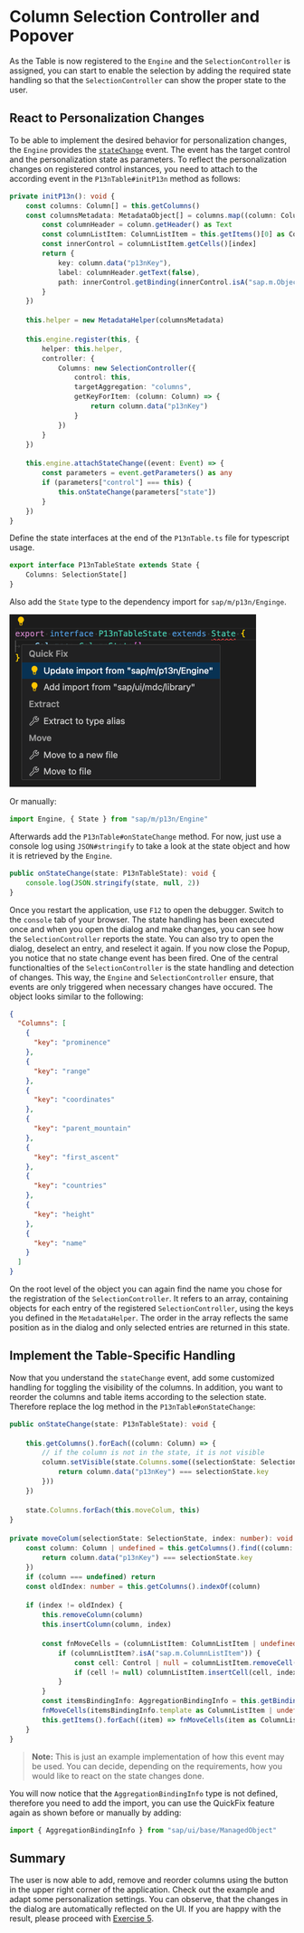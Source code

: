# Column Selection Controller and Popover
As the Table is now registered to the `Engine` and the `SelectionController` is assigned, you can start to enable the selection by adding the required state handling so that the `SelectionController` can show the proper state to the user.

## React to Personalization Changes
To be able to implement the desired behavior for personalization changes, the `Engine` provides the [`stateChange`](https://openui5nightly.hana.ondemand.com/api/sap.m.p13n.Engine#methods/attachStateChange) event. The event has the target control and the personalization state as parameters. To reflect the personalization changes on registered control instances, you need to attach to the according event in the `P13nTable#initP13n` method as follows:


````ts
private initP13n(): void {
	const columns: Column[] = this.getColumns()
	const columnsMetadata: MetadataObject[] = columns.map((column: Column, index: number) => {
		const columnHeader = column.getHeader() as Text
		const columnListItem: ColumnListItem = this.getItems()[0] as ColumnListItem
		const innerControl = columnListItem.getCells()[index]
		return {
			key: column.data("p13nKey"),
			label: columnHeader.getText(false),
			path: innerControl.getBinding(innerControl.isA("sap.m.ObjectIdentifier") ? "title" : "text").getPath()
		}
	})

	this.helper = new MetadataHelper(columnsMetadata)

	this.engine.register(this, {
		helper: this.helper,
		controller: {
			Columns: new SelectionController({
				control: this,
				targetAggregation: "columns",
				getKeyForItem: (column: Column) => {
					return column.data("p13nKey")
				}
			})
		}
	})

	this.engine.attachStateChange((event: Event) => {
		const parameters = event.getParameters() as any
		if (parameters["control"] === this) {
			this.onStateChange(parameters["state"])
		}
	})
}
````

Define the state interfaces at the end of the `P13nTable.ts` file for typescript usage.

````ts
export interface P13nTableState extends State {
	Columns: SelectionState[]
}
````

Also add the `State` type to the dependency import for `sap/m/p13n/Enginge`.

![QuickFix](screenshots/ex04_1.png)

Or manually:

````ts
import Engine, { State } from "sap/m/p13n/Engine"
````

Afterwards add the `P13nTable#onStateChange` method. For now, just use a console log using `JSON#stringify` to take a look at the state object and how it is retrieved by the `Engine`.

````ts
public onStateChange(state: P13nTableState): void {
    console.log(JSON.stringify(state, null, 2))
}
````

Once you restart the application, use `F12` to open the debugger. Switch to the `console` tab of your browser. The state handling has been executed once and when you open the dialog and make changes, you can see how the `SelectionController` reports the state. You can also try to open the dialog, deselect an entry, and reselect it again. If you now close the Popup, you notice that no state change event has been fired. One of the central functionalties of the `SelectionController` is the state handling and detection of changes. This way, the `Engine` and `SelectionController` ensure, that events are only triggered when necessary changes have occured. The object looks similar to the following:

````json
{
  "Columns": [
    {
      "key": "prominence"
    },
    {
      "key": "range"
    },
    {
      "key": "coordinates"
    },
    {
      "key": "parent_mountain"
    },
    {
      "key": "first_ascent"
    },
    {
      "key": "countries"
    },
    {
      "key": "height"
    },
    {
      "key": "name"
    }
  ]
}
````

On the root level of the object you can again find the name you chose for the registration of the `SelectionController`.
It refers to an array, containing objects for each entry of the registered `SelectionController`, using the keys you defined in the `MetadataHelper`. The order in the array reflects the same position as in the dialog and only selected entries are returned in this state.

## Implement the Table-Specific Handling

Now that you understand the `stateChange` event, add some customized handling for toggling the visibility of the columns. In addition, you want to reorder the columns and table items according to the selection state. Therefore replace the log method in the `P13nTable#onStateChange`:

````ts
public onStateChange(state: P13nTableState): void {

	this.getColumns().forEach((column: Column) => {
		// if the column is not in the state, it is not visible
		column.setVisible(state.Columns.some((selectionState: SelectionState) => {
			return column.data("p13nKey") === selectionState.key
		}))
	})

	state.Columns.forEach(this.moveColum, this)
}

private moveColum(selectionState: SelectionState, index: number): void {
	const column: Column | undefined = this.getColumns().find((column: Column) => {
		return column.data("p13nKey") === selectionState.key
	})
	if (column === undefined) return
	const oldIndex: number = this.getColumns().indexOf(column)

	if (index != oldIndex) {
		this.removeColumn(column)
		this.insertColumn(column, index)

		const fnMoveCells = (columnListItem: ColumnListItem | undefined) => {
			if (columnListItem?.isA("sap.m.ColumnListItem")) {
				const cell: Control | null = columnListItem.removeCell(oldIndex)
				if (cell != null) columnListItem.insertCell(cell, index)
			}
		}
		const itemsBindingInfo: AggregationBindingInfo = this.getBindingInfo("items") as AggregationBindingInfo
		fnMoveCells(itemsBindingInfo.template as ColumnListItem | undefined)
		this.getItems().forEach((item) => fnMoveCells(item as ColumnListItem))
	}
}
````

>**Note:** This is just an example implementation of how this event may be used. You can decide, depending on the requirements, how you would like to react on the state changes done.

You will now notice that the `AggregationBindingInfo` type is not defined, therefore you need to add the import, you can use the QuickFix feature again as shown before or manually by adding:

```ts
import { AggregationBindingInfo } from "sap/ui/base/ManagedObject"
```

## Summary
The user is now able to add, remove and reorder columns using the button in the upper right corner of the application. Check out the example and adapt some personalization settings. You can observe, that the changes in the dialog are automatically reflected on the UI. If you are happy with the result, please proceed with [Exercise 5](../ex05/).
